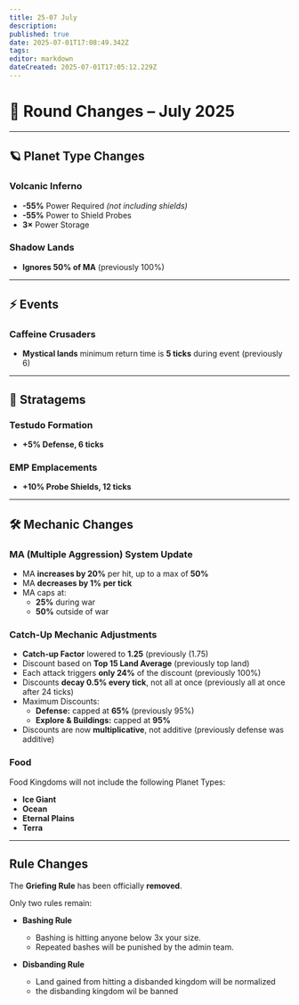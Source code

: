 ```yaml
---
title: 25-07 July
description: 
published: true
date: 2025-07-01T17:08:49.342Z
tags: 
editor: markdown
dateCreated: 2025-07-01T17:05:12.229Z
---
```


# 🌌 Round Changes – **July 2025**

---

## 🪐 Planet Type Changes

### **Volcanic Inferno** 
- **-55%** Power Required *(not including shields)*
- **-55%** Power to Shield Probes
- **3×** Power Storage

### **Shadow Lands**
- **Ignores 50% of MA** (previously 100%)

---

## ⚡ Events

### **Caffeine Crusaders**
- **Mystical lands** minimum return time is **5 ticks** during event (previously 6)

--- 

## 🧠 Stratagems

### **Testudo Formation**
- **+5% Defense, 6 ticks**

### **EMP Emplacements**
- **+10% Probe Shields, 12 ticks**

---

## 🛠️ Mechanic Changes

### **MA (Multiple Aggression) System Update**
- MA **increases by 20%** per hit, up to a max of **50%**
- MA **decreases by 1% per tick**
- MA caps at:
  - **25%** during war
  - **50%** outside of war



### **Catch-Up Mechanic Adjustments**
- **Catch-up Factor** lowered to **1.25** (previously (1.75)
- Discount based on **Top 15 Land Average** (previously top land)
- Each attack triggers **only 24%** of the discount (previously 100%)
- Discounts **decay 0.5% every tick**, not all at once (previously all at once after 24 ticks)
- Maximum Discounts:
  - **Defense:** capped at **65%** (previously 95%)
  - **Explore & Buildings:** capped at **95%**
- Discounts are now **multiplicative**, not additive (previously defense was additive)

### Food

Food Kingdoms will not include the following Planet Types:
- **Ice Giant**
- **Ocean**
- **Eternal Plains**
- **Terra**
--- 

## Rule Changes
The **Griefing Rule** has been officially **removed**.

Only two rules remain:
- **Bashing Rule**
  - Bashing is hitting anyone below 3x your size. 
  - Repeated bashes will be punished by the admin team.
  
- **Disbanding Rule**
  - Land gained from hitting a disbanded kingdom will be normalized
  - the disbanding kingdom wil be banned



